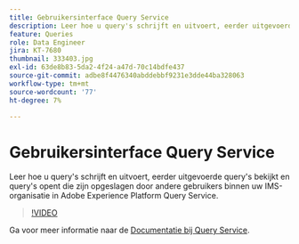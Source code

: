 ```yaml
---
title: Gebruikersinterface Query Service
description: Leer hoe u query's schrijft en uitvoert, eerder uitgevoerde query's bekijkt en query's opent die zijn opgeslagen door andere gebruikers binnen uw IMS-organisatie in Adobe Experience Platform Query Service.
feature: Queries
role: Data Engineer
jira: KT-7680
thumbnail: 333403.jpg
exl-id: 63de8b83-5da2-4f24-a47d-70c14bdfe437
source-git-commit: adbe8f4476340abddebbf9231e3dde44ba328063
workflow-type: tm+mt
source-wordcount: '77'
ht-degree: 7%

---
```


# Gebruikersinterface Query Service

Leer hoe u query&#39;s schrijft en uitvoert, eerder uitgevoerde query&#39;s bekijkt en query&#39;s opent die zijn opgeslagen door andere gebruikers binnen uw IMS-organisatie in Adobe Experience Platform Query Service.

>[!VIDEO](https://video.tv.adobe.com/v/333403?quality=12&learn=on)

Ga voor meer informatie naar de [Documentatie bij Query Service](https://experienceleague.adobe.com/docs/experience-platform/query/home.html?lang=nl).
